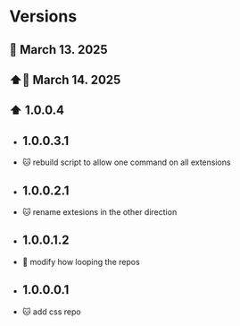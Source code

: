 # Versions

## 📅 March 13. 2025
## ⬆️📅 March 14. 2025
## ⬆️ 1.0.0.4

* ## 1.0.0.3.1
*   🐱 rebuild script to allow one command on all extensions
* ## 1.0.0.2.1
*   🐱 rename extesions in the other direction
* ## 1.0.0.1.2
*   🐞 modify how looping the repos
* ## 1.0.0.0.1
*   🐱 add css repo

